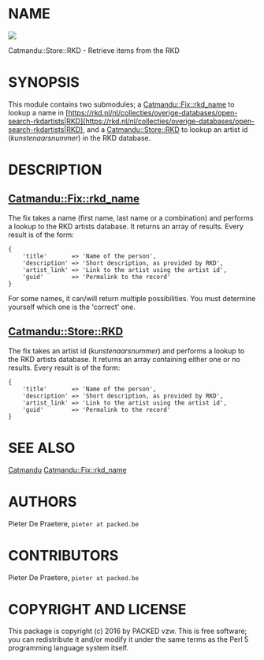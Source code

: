 # NAME

<div>
    <a href="https://travis-ci.org/PACKED-vzw/Catmandu-Store-RKD"><img src="https://travis-ci.org/PACKED-vzw/Catmandu-Store-RKD.svg?branch=master"></a>
</div>

Catmandu::Store::RKD - Retrieve items from the RKD

# SYNOPSIS

This module contains two submodules; a [Catmandu::Fix::rkd\_name](https://metacpan.org/pod/fix) to lookup a name in 
[https://rkd.nl/nl/collecties/overige-databases/open-search-rkdartists|RKD](https://rkd.nl/nl/collecties/overige-databases/open-search-rkdartists|RKD), and a [Catmandu::Store::RKD](https://metacpan.org/pod/store) to 
lookup an artist id (_kunstenaarsnummer_) in the RKD database.

# DESCRIPTION

## [Catmandu::Fix::rkd\_name](https://metacpan.org/pod/Catmandu::Fix::rkd_name)

The fix takes a name (first name, last name or a combination) and performs a lookup to the RKD artists database. It 
returns an array of results. Every result is of the form:

    {
        'title'       => 'Name of the person',
        'description' => 'Short description, as provided by RKD',
        'artist_link' => 'Link to the artist using the artist id',
        'guid'        => 'Permalink to the record'
    }

For some names, it can/will return multiple possibilities. You must determine yourself which one is the 'correct' one.

## [Catmandu::Store::RKD](https://metacpan.org/pod/Catmandu::Store::RKD)

The fix takes an artist id (_kunstenaarsnummer_) and performs a lookup to the RKD artists database. It 
returns an array containing either one or no results.  Every result is of the form:

    {
        'title'       => 'Name of the person',
        'description' => 'Short description, as provided by RKD',
        'artist_link' => 'Link to the artist using the artist id',
        'guid'        => 'Permalink to the record'
    }

# SEE ALSO

[Catmandu](https://metacpan.org/pod/Catmandu)
[Catmandu::Fix::rkd\_name](https://metacpan.org/pod/Catmandu::Fix::rkd_name)

# AUTHORS

Pieter De Praetere, `pieter at packed.be`

# CONTRIBUTORS

Pieter De Praetere, `pieter at packed.be`

# COPYRIGHT AND LICENSE

This package is copyright (c) 2016 by PACKED vzw.
This is free software; you can redistribute it and/or modify it under the same terms as the Perl 5 programming language system itself.
